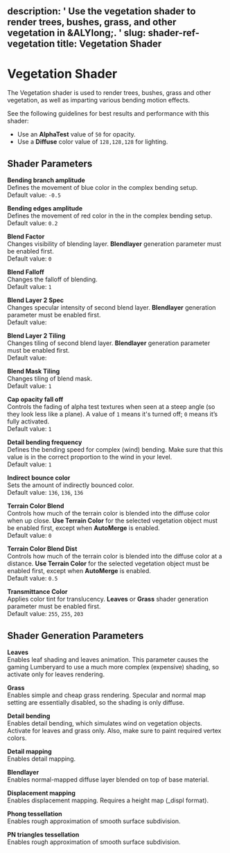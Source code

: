 description: ' Use the vegetation shader to render trees, bushes, grass, and other
  vegetation in &ALYlong;. '
slug: shader-ref-vegetation
title: Vegetation Shader
---
# Vegetation Shader<a name="shader-ref-vegetation"></a>

The Vegetation shader is used to render trees, bushes, grass and other vegetation, as well as imparting various bending motion effects\.

See the following guidelines for best results and performance with this shader:
+ Use an **AlphaTest** value of `50` for opacity\.
+ Use a **Diffuse** color value of `128,128,128` for lighting\.

## Shader Parameters<a name="shader-ref-vegetation-shader-parameters"></a>

**Bending branch amplitude**  
Defines the movement of blue color in the complex bending setup\.  
Default value: `-0.5`

**Bending edges amplitude**  
Defines the movement of red color in the in the complex bending setup\.  
Default value: `0.2`

**Blend Factor**  
Changes visibility of blending layer\. **Blendlayer** generation parameter must be enabled first\.  
Default value: `0`

**Blend Falloff**  
Changes the falloff of blending\.   
Default value: `1`

**Blend Layer 2 Spec**  
Changes specular intensity of second blend layer\. **Blendlayer** generation parameter must be enabled first\.  
Default value: 

**Blend Layer 2 Tiling**  
Changes tiling of second blend layer\. **Blendlayer** generation parameter must be enabled first\.  
Default value: 

**Blend Mask Tiling**  
Changes tiling of blend mask\.   
Default value: `1`

**Cap opacity fall off**  
Controls the fading of alpha test textures when seen at a steep angle \(so they look less like a plane\)\. A value of `1` means it's turned off; `0` means it’s fully activated\.   
Default value: `1`

**Detail bending frequency**  
Defines the bending speed for complex \(wind\) bending\. Make sure that this value is in the correct proportion to the wind in your level\.  
Default value: `1`

**Indirect bounce color**  
Sets the amount of indirectly bounced color\.   
Default value: `136`, `136`, `136`

**Terrain Color Blend**  
Controls how much of the terrain color is blended into the diffuse color when up close\. **Use Terrain Color** for the selected vegetation object must be enabled first, except when **AutoMerge** is enabled\.  
Default value: `0`

**Terrain Color Blend Dist**  
Controls how much of the terrain color is blended into the diffuse color at a distance\. **Use Terrain Color** for the selected vegetation object must be enabled first, except when **AutoMerge** is enabled\.   
Default value: `0.5`

**Transmittance Color**  
Applies color tint for translucency\. **Leaves** or **Grass** shader generation parameter must be enabled first\.  
Default value: `255`, `255`, `203`

## Shader Generation Parameters<a name="shader-ref-vegetation-shader-generation-parameters"></a>

**Leaves**  
Enables leaf shading and leaves animation\. This parameter causes the gaming Lumberyard to use a much more complex \(expensive\) shading, so activate only for leaves rendering\.

**Grass**  
Enables simple and cheap grass rendering\. Specular and normal map setting are essentially disabled, so the shading is only diffuse\.

**Detail bending**  
Enables detail bending, which simulates wind on vegetation objects\. Activate for leaves and grass only\. Also, make sure to paint required vertex colors\.

**Detail mapping**  
Enables detail mapping\. 

**Blendlayer**  
Enables normal\-mapped diffuse layer blended on top of base material\.

**Displacement mapping**  
Enables displacement mapping\. Requires a height map \(\_displ format\)\. 

**Phong tessellation**  
Enables rough approximation of smooth surface subdivision\. 

**PN triangles tessellation**  
Enables rough approximation of smooth surface subdivision\.